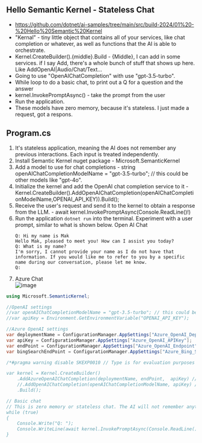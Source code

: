 ## Hello Semantic Kernel - Stateless Chat	
* https://github.com/dotnet/ai-samples/tree/main/src/build-2024/01%20-%20Hello%20Semantic%20Kernel
* "Kernal" - tiny little object that contains all of your services, like chat completion or whatever, as well as functions that the AI is able to orchestrate.
* Kernel.CreateBuilder().{middle}.Build - {Middle}, I can add in some services. if I say Add, there's a whole bunch of stuff that shows up here. Like AddOpenAI|Audio/Chat/Text...
* Going to use "OpenAIChatCompletion" with use "gpt-3.5-turbo".
* While loop to do a basic chat, to print out a Q for a question and the answer
* kernel.InvokePromptAsync() - take the prompt from the user
* Run the application. 
* These models have zero memory, because it's stateless. I just made a request, got a respons.


## Program.cs
  1. It's stateless application, meaning the AI does not remember any previous interactions. Each input is treated independently.
  1. Install Semantic Kernel nuget package - Microsoft.SemanticKernel
  1. Add a model to use for chat completions -  string openAIChatCompletionModelName = "gpt-3.5-turbo"; // this could be other models like "gpt-4o".
  1. Initialize the kernel and add the OpenAI chat completion service to it - Kernel.CreateBuilder().AddOpenAIChatCompletion(openAIChatCompletionModelName,OPENAI_API_KEY)).Build();
  1. Receive the user's request and send it to the kernel to obtain a response from the LLM. -  await kernel.InvokePromptAsync(Console.ReadLine()!)
  1. Run the application `dotnet run` into the terminal. Experiment with a user prompt, similar to what is shown below. Open AI Chat
      ```console
      Q: Hi my name is Mak
      Hello Mak, pleased to meet you! How can I assist you today?
      Q: What is my name?
      I'm sorry, I cannot provide your name as I do not have that information. If you would like me to refer to you by a specific name during our conversation, please let me know.
      Q:
      ```
  1. Azure Chat    
      ![image](https://github.com/user-attachments/assets/4ccdc66f-9b28-4473-9498-08e0dd37bb9a)

```csharp
using Microsoft.SemanticKernel;

//OpenAI settings
//var openAIChatCompletionModelName = "gpt-3.5-turbo"; // this could be other models like "gpt-4o".
//var apiKey = Environment.GetEnvironmentVariable("OPENAI_API_KEY");

//Azure OpenAI settings
var deploymentName = ConfigurationManager.AppSettings["Azure_OpenAI_DeploymentName"];
var apiKey = ConfigurationManager.AppSettings["Azure_OpenAI_APIKey"];
var endPoint = ConfigurationManager.AppSettings["Azure_OpenAI_Endpoint"];
var bingSearchEndPoint = ConfigurationManager.AppSettings["Azure_Bing_Search_APIKey"];

/*#pragma warning disable SKEXP0010 // Type is for evaluation purposes only and is subject to change or removal in future updates. Suppress this diagnostic to proceed.

var kernel = Kernel.CreateBuilder()
    .AddAzureOpenAIChatCompletion(deploymentName, endPoint,  apiKey) // add the Azure OpenAI chat completion service.
    //.AddOpenAIChatCompletion(openAIChatCompletionModelName, apiKey) // add the OpenAI chat completion service.
    .Build();

// Basic chat
// This is zero memory or stateless chat. The AI will not remember anything from the previous messages.
while (true)
{
    Console.Write("Q: ");
    Console.WriteLine(await kernel.InvokePromptAsync(Console.ReadLine()!));
}
```
